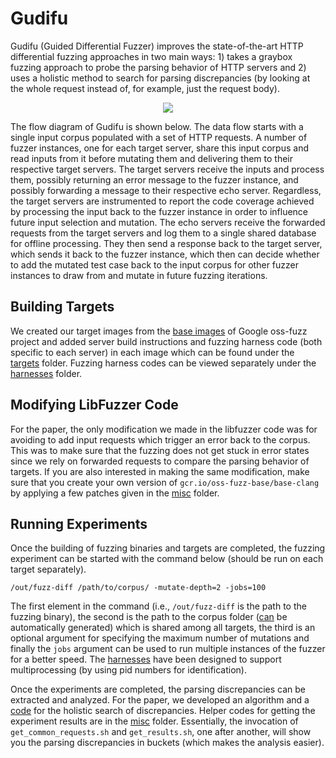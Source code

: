 # Gudifu
Gudifu (Guided Differential Fuzzer) improves the state-of-the-art HTTP differential fuzzing approaches in two main ways: 1) takes a graybox fuzzing approach to probe the parsing behavior of HTTP servers and 2) uses a holistic method to search for parsing discrepancies (by looking at the whole request instead of, for example, just the request body). 

<p></p>
<p align="center">
  <image src="https://github.com/bahruzjabiyev/gudifu-fuzzer/blob/main/misc/gudifu-1.png?raw=true">
</p>
<p></p>

The flow diagram of Gudifu is shown below. The data flow starts with a single input corpus populated with a set of HTTP requests. A number of fuzzer instances, one for each target server, share this input corpus and read inputs from it before mutating them and delivering them to their respective target servers. The target servers receive the inputs and process them, possibly returning an error message to the fuzzer instance, and possibly forwarding a message to their respective echo server. Regardless, the target servers are instrumented to report the code coverage achieved by processing the input back to the fuzzer instance in order to influence future input selection and mutation. The echo servers receive the forwarded requests from the target servers and log them to a single shared database for offline processing. They then send a response back to the target server, which sends it back to the fuzzer instance, which then can decide whether to add the mutated test case back to the input corpus for other fuzzer instances to draw from and mutate in future fuzzing iterations.

## Building Targets
We created our target images from the [base images](https://github.com/google/oss-fuzz/tree/master/infra/base-images) of Google oss-fuzz project and added server build instructions and fuzzing harness code (both specific to each server) in each image which can be found under the [targets](/targets) folder. Fuzzing harness codes can be viewed separately under the [harnesses](/harnesses) folder.

## Modifying LibFuzzer Code
For the paper, the only modification we made in the libfuzzer code was for avoiding to add input requests which trigger an error back to the corpus. This was to make sure that the fuzzing does not get stuck in error states since we rely on forwarded requests to compare the parsing behavior of targets. If you are also interested in making the same modification, make sure that you create your own version of `gcr.io/oss-fuzz-base/base-clang` by applying a few patches given in the [misc](/misc) folder. 

## Running Experiments
Once the building of fuzzing binaries and targets are completed, the fuzzing experiment can be started with the command below (should be run on each target separately).

`/out/fuzz-diff /path/to/corpus/ -mutate-depth=2 -jobs=100`

The first element in the command (i.e., `/out/fuzz-diff` is the path to the fuzzing binary), the second is the path to the corpus folder ([can](/misc/generate_corpus.py) be automatically generated) which is shared among all targets, the third is an optional argument for specifying the maximum number of mutations and finally the `jobs` argument can be used to run multiple instances of the fuzzer for a better speed. The [harnesses](/harnesses) have been designed to support multiprocessing (by using pid numbers for identification).

Once the experiments are completed, the parsing discrepancies can be extracted and analyzed. For the paper, we developed an algorithm and a [code](/misc/compare.py) for the holistic search of discrepancies. Helper codes for getting the experiment results are in the [misc](/misc) folder. Essentially, the invocation of `get_common_requests.sh` and `get_results.sh`, one after another, will show you the parsing discrepancies in buckets (which makes the analysis easier).
